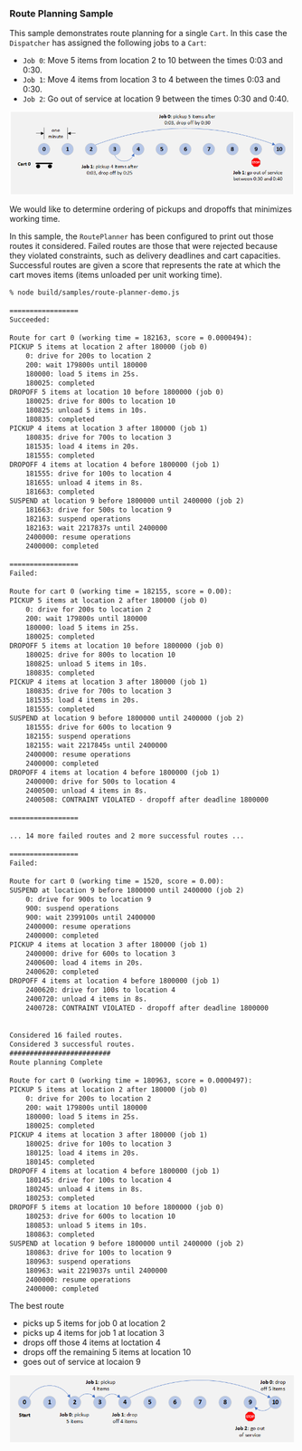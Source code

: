 ### Route Planning Sample

This sample demonstrates route planning for a single `Cart`. In this case the
`Dispatcher` has assigned the following jobs to a `Cart`:

* `Job 0`: Move 5 items from location 2 to 10 between the times 0:03 and 0:30.
* `Job 1`: Move 4 items from location 3 to 4 between the times 0:03 and 0:30.
* `Job 2`: Go out of service at location 9 between the times 0:30 and 0:40.

![Jobs](../images/route-planning-jobs.png)

We would like to determine ordering of pickups and dropoffs that minimizes working time.

In this sample, the `RoutePlanner` has been configured to print out those routes it considered.
Failed routes are those that were rejected because they violated constraints, such as
delivery deadlines and cart capacities. Successful routes are given a score that represents
the rate at which the cart moves items (items unloaded per unit working time).

~~~
% node build/samples/route-planner-demo.js

=================
Succeeded:

Route for cart 0 (working time = 182163, score = 0.0000494):
PICKUP 5 items at location 2 after 180000 (job 0)
    0: drive for 200s to location 2
    200: wait 179800s until 180000
    180000: load 5 items in 25s.
    180025: completed
DROPOFF 5 items at location 10 before 1800000 (job 0)
    180025: drive for 800s to location 10
    180825: unload 5 items in 10s.
    180835: completed
PICKUP 4 items at location 3 after 180000 (job 1)
    180835: drive for 700s to location 3
    181535: load 4 items in 20s.
    181555: completed
DROPOFF 4 items at location 4 before 1800000 (job 1)
    181555: drive for 100s to location 4
    181655: unload 4 items in 8s.
    181663: completed
SUSPEND at location 9 before 1800000 until 2400000 (job 2)
    181663: drive for 500s to location 9
    182163: suspend operations
    182163: wait 2217837s until 2400000
    2400000: resume operations
    2400000: completed

=================
Failed:

Route for cart 0 (working time = 182155, score = 0.00):
PICKUP 5 items at location 2 after 180000 (job 0)
    0: drive for 200s to location 2
    200: wait 179800s until 180000
    180000: load 5 items in 25s.
    180025: completed
DROPOFF 5 items at location 10 before 1800000 (job 0)
    180025: drive for 800s to location 10
    180825: unload 5 items in 10s.
    180835: completed
PICKUP 4 items at location 3 after 180000 (job 1)
    180835: drive for 700s to location 3
    181535: load 4 items in 20s.
    181555: completed
SUSPEND at location 9 before 1800000 until 2400000 (job 2)
    181555: drive for 600s to location 9
    182155: suspend operations
    182155: wait 2217845s until 2400000
    2400000: resume operations
    2400000: completed
DROPOFF 4 items at location 4 before 1800000 (job 1)
    2400000: drive for 500s to location 4
    2400500: unload 4 items in 8s.
    2400508: CONTRAINT VIOLATED - dropoff after deadline 1800000

=================

... 14 more failed routes and 2 more successful routes ...

=================
Failed:

Route for cart 0 (working time = 1520, score = 0.00):
SUSPEND at location 9 before 1800000 until 2400000 (job 2)
    0: drive for 900s to location 9
    900: suspend operations
    900: wait 2399100s until 2400000
    2400000: resume operations
    2400000: completed
PICKUP 4 items at location 3 after 180000 (job 1)
    2400000: drive for 600s to location 3
    2400600: load 4 items in 20s.
    2400620: completed
DROPOFF 4 items at location 4 before 1800000 (job 1)
    2400620: drive for 100s to location 4
    2400720: unload 4 items in 8s.
    2400728: CONTRAINT VIOLATED - dropoff after deadline 1800000


Considered 16 failed routes.
Considered 3 successful routes.
#########################
Route planning Complete

Route for cart 0 (working time = 180963, score = 0.0000497):
PICKUP 5 items at location 2 after 180000 (job 0)
    0: drive for 200s to location 2
    200: wait 179800s until 180000
    180000: load 5 items in 25s.
    180025: completed
PICKUP 4 items at location 3 after 180000 (job 1)
    180025: drive for 100s to location 3
    180125: load 4 items in 20s.
    180145: completed
DROPOFF 4 items at location 4 before 1800000 (job 1)
    180145: drive for 100s to location 4
    180245: unload 4 items in 8s.
    180253: completed
DROPOFF 5 items at location 10 before 1800000 (job 0)
    180253: drive for 600s to location 10
    180853: unload 5 items in 10s.
    180863: completed
SUSPEND at location 9 before 1800000 until 2400000 (job 2)
    180863: drive for 100s to location 9
    180963: suspend operations
    180963: wait 2219037s until 2400000
    2400000: resume operations
    2400000: completed
~~~

The best route
* picks up 5 items for job 0 at location 2
* picks up 4 items for job 1 at location 3
* drops off those 4 items at loctation 4
* drops off the remaining 5 items at location 10
* goes out of service at locaion 9

![Jobs](../images/route-planning-solution.png)

